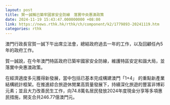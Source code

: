 ```yaml
---
layout: post
title: 賀一誠稱已築牢國家安全防線　落實中央惠澳政策
date: 2024-11-19 15:43:47.000000000 +08:00
link: https://news.rthk.hk/rthk/ch/component/k2/1779893-20241119.htm
categories: rthk
---
```


澳門行政長官賀一誠下午出席立法會，總結政府過去一年的工作，以及回顧任內5年的政府工作。

賀一誠說，在今年澳門特區政府已築牢國家安全防線，維護特區安定和諧大局，並落實中央惠澳政策。

在經濟適度多元獲得新發展，當中包括已基本完成構建澳門「1+4」 的重點新產業結構統計框架。在推進綜合旅遊休閒業高質量發展下，持續深化旅遊的豐富非博彩元素；並且大力改善民生工作，向74.8萬名居民發放2024年度現金分享等多項惠民措施，開支合共246.77億澳門元。
